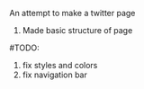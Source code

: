 An attempt to make a twitter page

1. Made basic structure of page

#TODO:

1. fix styles and colors
2. fix navigation bar
